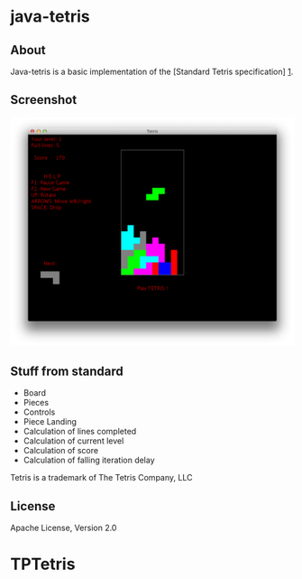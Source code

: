 java-tetris 
===========

## About

Java-tetris is a basic implementation of the [Standard Tetris specification] [1].

## Screenshot

![Screenshot](images/tetris-screenshot.png)


## Stuff from standard

* Board
* Pieces
* Controls
* Piece Landing
* Calculation of lines completed
* Calculation of current level
* Calculation of score
* Calculation of falling iteration delay


[1]: http://colinfahey.com/tetris/tetris.html "Standard Tetris specification"

Tetris is a trademark of The Tetris Company, LLC

## License

Apache License, Version 2.0
# TPTetris
